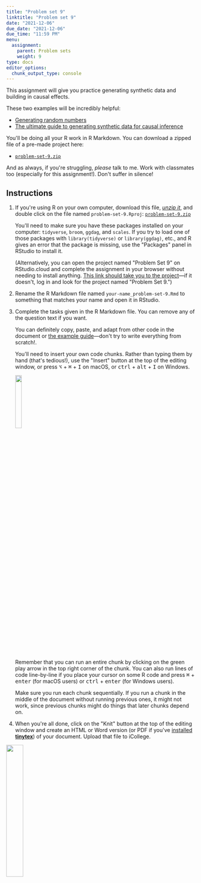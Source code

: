 ```yaml
---
title: "Problem set 9"
linktitle: "Problem set 9"
date: "2021-12-06"
due_date: "2021-12-06"
due_time: "11:59 PM"
menu:
  assignment:
    parent: Problem sets
    weight: 9
type: docs
editor_options: 
  chunk_output_type: console
---
```


This assignment will give you practice generating synthetic data and building in causal effects.

These two examples will be incredibly helpful:

- [Generating random numbers](/example/random-numbers/)
- [The ultimate guide to generating synthetic data for causal inference](/example/synthetic-data/)


You'll be doing all your R work in R Markdown. You can download a zipped file of a pre-made project here:

- [<i class="fas fa-file-archive"></i> `problem-set-9.zip`](/projects/problem-set-9.zip)

And as always, if you're struggling, *please* talk to me. Work with classmates too (especially for this assignment!). Don't suffer in silence!


## Instructions

1. If you're using R on your own computer, download this file, [*unzip it*](/resource/unzipping/), and double click on the file named `problem-set-9.Rproj`: [<i class="fas fa-file-archive"></i> `problem-set-9.zip`](/projects/problem-set-9.zip)

    You'll need to make sure you have these packages installed on your computer: `tidyverse`, `broom`, `ggdag`, and `scales`. If you try to load one of those packages with `library(tidyverse)` or `library(ggdag)`, etc., and R gives an error that the package is missing, use the "Packages" panel in RStudio to install it.

    (Alternatively, you can open the project named "Problem Set 9" on RStudio.cloud and complete the assignment in your browser without needing to install anything. [This link should take you to the project](https://rstudio.cloud/spaces/160211/project/2762034)—if it doesn't, log in and look for the project named "Problem Set 9.")

2. Rename the R Markdown file named `your-name_problem-set-9.Rmd` to something that matches your name and open it in RStudio.

3. Complete the tasks given in the R Markdown file. You can remove any of the question text if you want.

    You can definitely copy, paste, and adapt from other code in the document or [the example guide](/example/synthetic-data/)—don't try to write everything from scratch!.

    You'll need to insert your own code chunks. Rather than typing them by hand (that's tedious!), use the "Insert" button at the top of the editing window, or press  <kbd>⌥</kbd> + <kbd>⌘</kbd> + <kbd>I</kbd> on macOS, or <kbd>ctrl</kbd> + <kbd>alt</kbd> + <kbd>I</kbd> on Windows.

    <img src="/img/assignments/insert-chunk-button.png" width="19%" />

    Remember that you can run an entire chunk by clicking on the green play arrow in the top right corner of the chunk. You can also run lines of code line-by-line if you place your cursor on some R code and press <kbd>⌘</kbd> + <kbd>enter</kbd> (for macOS users) or <kbd>ctrl</kbd> + <kbd>enter</kbd> (for Windows users).

    Make sure you run each chunk sequentially. If you run a chunk in the middle of the document without running previous ones, it might not work, since previous chunks might do things that later chunks depend on.

4. When you're all done, click on the "Knit" button at the top of the editing window and create an HTML or Word version (or PDF if you've [installed **tinytex**](/resource/install/#install-tinytex)) of your document. Upload that file to iCollege.

<img src="/img/assignments/knit-button.png" width="30%" />
